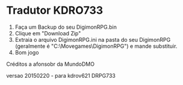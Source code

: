 # Tradutor KDRO733 
1. Faça um Backup do seu DigimonRPG.bin
2. Clique em "Download Zip"
3. Extraia o arquivo DigimonRPG.ini na pasta do seu DigimonRPG (geralmente é "C:\Movegames\DigimonRPG") e mande substituir.
4. Bom jogo

Créditos a afonsobr da MundoDMO

versao 20150220 - para kdrov621 DRPG733
